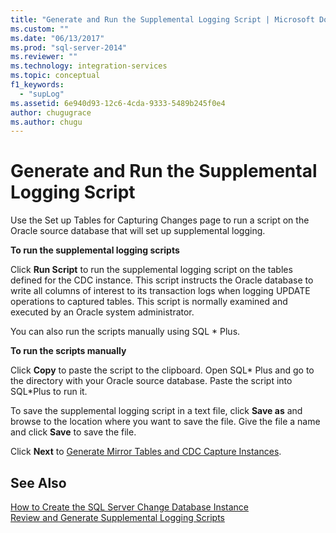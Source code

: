 ```yaml
---
title: "Generate and Run the Supplemental Logging Script | Microsoft Docs"
ms.custom: ""
ms.date: "06/13/2017"
ms.prod: "sql-server-2014"
ms.reviewer: ""
ms.technology: integration-services
ms.topic: conceptual
f1_keywords: 
  - "supLog"
ms.assetid: 6e940d93-12c6-4cda-9333-5489b245f0e4
author: chugugrace
ms.author: chugu
---
```

# Generate and Run the Supplemental Logging Script
  Use the Set up Tables for Capturing Changes page to run a script on the Oracle source database that will set up supplemental logging.  
  
 **To run the supplemental logging scripts**  
  
 Click **Run Script** to run the supplemental logging script on the tables defined for the CDC instance. This script instructs the Oracle database to write all columns of interest to its transaction logs when logging UPDATE operations to captured tables. This script is normally examined and executed by an Oracle system administrator.  
  
 You can also run the scripts manually using SQL * Plus.  
  
 **To run the scripts manually**  
  
 Click **Copy** to paste the script to the clipboard. Open SQL* Plus and go to the directory with your Oracle source database. Paste the script into SQL\*Plus to run it.  
  
 To save the supplemental logging script in a text file, click **Save as** and browse to the location where you want to save the file. Give the file a name and click **Save** to save the file.  
  
 Click **Next** to [Generate Mirror Tables and CDC Capture Instances](generate-mirror-tables-and-cdc-capture-instances.md).  
  
## See Also  
 [How to Create the SQL Server Change Database Instance](how-to-create-the-sql-server-change-database-instance.md)   
 [Review and Generate Supplemental Logging Scripts](review-and-generate-supplemental-logging-scripts.md)  
  
  
